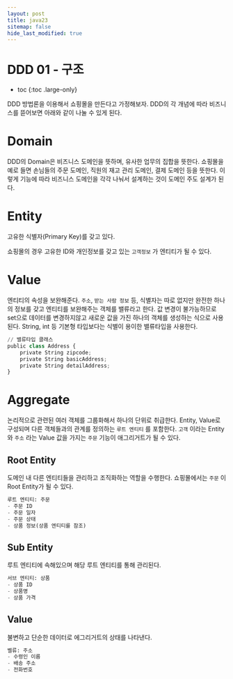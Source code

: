 ```yaml
---
layout: post
title: java23
sitemap: false
hide_last_modified: true
---
```

# DDD 01 - 구조

* toc
{:toc .large-only}

DDD 방법론을 이용해서 쇼핑몰을 만든다고 가정해보자.
DDD의 각 개념에 따라 비즈니스를 뜯어보면 아래와 같이 나눌 수 있게 된다.

# Domain

DDD의 Domain은 비즈니스 도메인을 뜻하며, 유사한 업무의 집합을 뜻한다.
쇼핑몰을 예로 들면 손님들의 주문 도메인, 직원의 재고 관리 도메인, 결제 도메인 등을 뜻한다.
이렇게 기능에 따라 비즈니스 도메인을 각각 나눠서 설계하는 것이 도메인 주도 설계가 된다.

# Entity

고유한 식별자(Primary Key)를 갖고 있다.

쇼핑몰의 경우 고유한 ID와 개인정보를 갖고 있는 `고객정보` 가 엔티티가 될 수 있다.

# Value

엔티티의 속성을 보완해준다.
`주소`, `받는 사람 정보` 등, 식별자는 따로 없지만 완전한 하나의 정보를 갖고 엔티티를 보완해주는 객체를 밸류라고 한다.
값 변경이 불가능하므로 set으로 데이터를 변경하지않고 새로운 값을 가진 하나의 객체를 생성하는 식으로 사용된다.
String, int 등 기본형 타입보다는 식별이 용이한 밸류타입을 사용한다.

```python
// 밸류타입 클래스
public class Address {
	private String zipcode;
	private String basicAddress;
	private String detailAddress;
}
```

# Aggregate

논리적으로 관련된 여러 객체를 그룹화해서 하나의 단위로 취급한다.
Entity, Value로 구성되며 다른 객체들과의 관계를 정의하는 `루트 엔티티` 를 포함한다.
`고객` 이라는 Entity와 `주소` 라는 Value 값을 가지는 `주문` 기능이 애그리거트가 될 수 있다.

## Root Entity

도메인 내 다른 엔티티들을 관리하고 조직화하는 역할을 수행한다.
쇼핑몰에서는 `주문` 이 Root Entity가 될 수 있다.

```python
루트 엔티티: 주문
- 주문 ID
- 주문 일자
- 주문 상태
- 상품 정보(상품 엔티티를 참조)
```

## Sub Entity

루트 엔티티에 속해있으며 해당 루트 엔티티를 통해 관리된다.

```python
서브 엔티티: 상품
- 상품 ID
- 상품명
- 상품 가격
```

## Value

불변하고 단순한 데이터로 에그리거트의 상태를 나타낸다.

```python
벨류: 주소
- 수령인 이름
- 배송 주소
- 전화번호
```